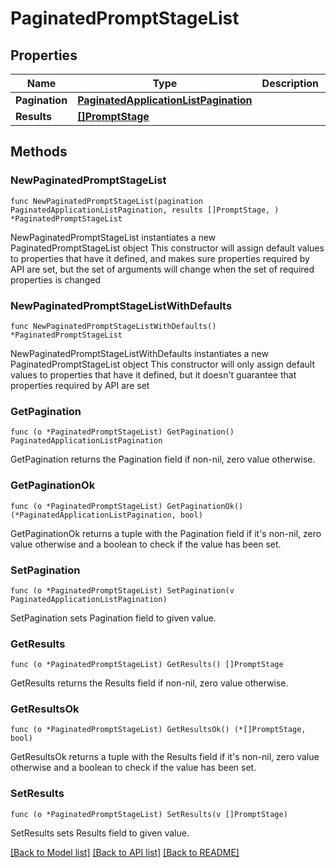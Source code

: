 # PaginatedPromptStageList

## Properties

Name | Type | Description | Notes
------------ | ------------- | ------------- | -------------
**Pagination** | [**PaginatedApplicationListPagination**](PaginatedApplicationListPagination.md) |  | 
**Results** | [**[]PromptStage**](PromptStage.md) |  | 

## Methods

### NewPaginatedPromptStageList

`func NewPaginatedPromptStageList(pagination PaginatedApplicationListPagination, results []PromptStage, ) *PaginatedPromptStageList`

NewPaginatedPromptStageList instantiates a new PaginatedPromptStageList object
This constructor will assign default values to properties that have it defined,
and makes sure properties required by API are set, but the set of arguments
will change when the set of required properties is changed

### NewPaginatedPromptStageListWithDefaults

`func NewPaginatedPromptStageListWithDefaults() *PaginatedPromptStageList`

NewPaginatedPromptStageListWithDefaults instantiates a new PaginatedPromptStageList object
This constructor will only assign default values to properties that have it defined,
but it doesn't guarantee that properties required by API are set

### GetPagination

`func (o *PaginatedPromptStageList) GetPagination() PaginatedApplicationListPagination`

GetPagination returns the Pagination field if non-nil, zero value otherwise.

### GetPaginationOk

`func (o *PaginatedPromptStageList) GetPaginationOk() (*PaginatedApplicationListPagination, bool)`

GetPaginationOk returns a tuple with the Pagination field if it's non-nil, zero value otherwise
and a boolean to check if the value has been set.

### SetPagination

`func (o *PaginatedPromptStageList) SetPagination(v PaginatedApplicationListPagination)`

SetPagination sets Pagination field to given value.


### GetResults

`func (o *PaginatedPromptStageList) GetResults() []PromptStage`

GetResults returns the Results field if non-nil, zero value otherwise.

### GetResultsOk

`func (o *PaginatedPromptStageList) GetResultsOk() (*[]PromptStage, bool)`

GetResultsOk returns a tuple with the Results field if it's non-nil, zero value otherwise
and a boolean to check if the value has been set.

### SetResults

`func (o *PaginatedPromptStageList) SetResults(v []PromptStage)`

SetResults sets Results field to given value.



[[Back to Model list]](../README.md#documentation-for-models) [[Back to API list]](../README.md#documentation-for-api-endpoints) [[Back to README]](../README.md)


